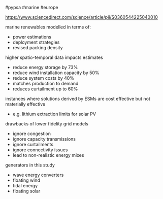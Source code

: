 #pypsa #marine #europe

https://www.sciencedirect.com/science/article/pii/S0360544225040010

marine renewables modelled in terms of:
- power estimations
- deployment strategies
- revised packing density

higher spatio-temporal data impacts estimates
- reduce energy storage by 73%
- reduce wind installation capacity by 50%
- reduce system costs by 40%
- matches production to demand
- reduces curtailment up to 60%

instances where solutions derived by ESMs are cost effective but not materially effective
- e.g. lithium extraction limits for solar PV

drawbacks of lower fidelity grid models
- ignore congestion
- ignore capacity transmissions
- ignore curtailments
- ignore connectivity issues
- lead to non-realistic energy mixes

generators in this study
- wave energy converters
- floating wind
- tidal energy
- floating solar